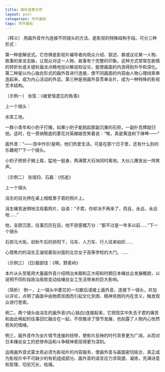 ```yaml
---
title: 画外音蒙太奇
layout: post
categories: 写作基础
tags: 写作基础
---
```


〔释义〕 用画外音作为连接不同镜头的方法，是影视的特殊结构手段。可分三种形式：

第一种是解说式。它仿佛是影视片编导者向观众介绍、叙述、甚或议论某一人物、故事的来龙去脉，让观众对这一人物、故事有个完整的印象。这种方式常常在剧情的转折处或关键处画龙点睛地加以解说和议论，能使画面的内涵得到升华和深化。第二种是以内心独白形式的画外音进行连接，使不同画面的内容由人物心理线索串连起来，成为内心活动的外显。第三种是用画外音贯串全片，成为一种特殊的影视艺术结构。

〔示例一〕 张弦：《被爱情遗忘的角落》

上一个镜头：

水库工地。

一群小青年和小豹子打赌，如果小豹子能挑起那副沉重的石担，一副扑克牌就归他。这时，在一旁纳鞋底的菱花对英娣娘苦笑着说：“唉，真是黄连树下弹琴——”

画外音：“——苦中作乐!是啊，他们热爱生活。可是在那个日子里，还有什么别的乐趣呢?”下一个镜头。

小豹子把担子搁上肩，猛地一挺身，两满筐大石块同时离地。大伙儿爆发出一阵笑声。

〔示例二〕 张瑶钧、石磊：《伤逝》

上一个镜头

涓生的目光停在桌上相框里子君的照片上。

涓生痛苦迷惘地注视着照片，自语：“子君，你却决不再来了，而且，永远，永远地……”

他，支颐沉思，往事历历在目。他不禁感慨万分：“那不过是一年多以前……”下一个镜头

石驸马大街。初秋午后的骄阳下，马车、人力车、行人往来如织……

心情焦灼的涓生正凝视着街对面的北京女子高等学校的大门。……

〔示例三〕 (日)服部佳：《啊，野麦岭》

本片从头至尾用大量画外音介绍明治末期和正大昭和时期日本缫丝业发展概貌，以说明不同阶段政治局势变动给缫丝女工生活带来的巨大影响。

〔简析〕 例一，上一镜头中菱花的一句歇后语接上画外音，连接下一镜头，并加以评论，点明了画面中由物质贫困而引起文化贫困、精神贫困的内在含义，触发观众进行思索。

例二，两个镜头由涓生的画外音(内心独白)连接起来，它把现实中失去子君的痛苦和由此唤起的往事回忆融合在一起，不但推进了情节发展，也剖露了人物内心怅然若失的情绪。

例三，画外音作为全片情节连接的纽带，使影片反映的时代背景更为广阔，从而对日本缫丝女工的悲惨命运和斗争精神表现得更为深刻。

运用画外音式蒙太奇必须为影视片的内容服务，使画外音与画面密切结合，真正成为影视片中不可缺少的有机组成部分。画外音的语言应力求简捷、凝炼，充满诗意和哲理，切忌冗长、枯燥。 